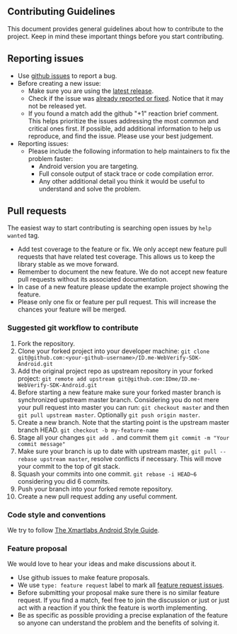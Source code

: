 Contributing Guidelines
--------------------------------------------------

This document provides general guidelines about how to contribute to the project. Keep in mind these important things before you start contributing.

## Reporting issues

* Use [github issues](https://github.com/IDme/ID.me-WebVerify-SDK-Android/issues) to report a bug.
* Before creating a new issue:
  * Make sure you are using the [latest release](https://github.com/IDme/ID.me-WebVerify-SDK-Android/releases).
  * Check if the issue was [already reported or fixed](https://github.com/IDme/ID.me-WebVerify-SDK-Android/issues?utf8=%E2%9C%93&q=is%3Aissue). Notice that it may not be released yet.
  * If you found a match add the github "+1" reaction brief comment. This helps prioritize the issues addressing the most common and critical ones first. If possible, add additional information to help us reproduce, and find the issue. Please use your best judgement.    
* Reporting issues:
  * Please include the following information to help maintainers to fix the problem faster:
    * Android version you are targeting.
    * Full console output of stack trace or code compilation error.
    * Any other additional detail you think it would be useful to understand and solve the problem.


## Pull requests

The easiest way to start contributing is searching open issues by `help wanted` tag.

* Add test coverage to the feature or fix. We only accept new feature pull requests that have related test coverage. This allows us to keep the library stable as we move forward.
* Remember to document the new feature. We do not accept new feature pull requests without its associated documentation.
* In case of a new feature please update the example project showing the feature.
* Please only one fix or feature per pull request. This will increase the chances your feature will be merged.


### Suggested git workflow to contribute

1. Fork the repository.
2. Clone your forked project into your developer machine: `git clone git@github.com:<your-github-username>/ID.me-WebVerify-SDK-Android.git`
3. Add the original project repo as upstream repository in your forked project: `git remote add upstream git@github.com:IDme/ID.me-WebVerify-SDK-Android.git`
4. Before starting a new feature make sure your forked master branch is synchronized upstream master branch. Considering you do not mere your pull request into master you can run: `git checkout master` and then `git pull upstream master`. Optionally `git push origin master`.
5. Create a new branch. Note that the starting point is the upstream master branch HEAD. `git checkout -b my-feature-name`
6. Stage all your changes `git add .` and commit them `git commit -m "Your commit message"`
7. Make sure your branch is up to date with upstream master, `git pull --rebase upstream master`, resolve conflicts if necessary. This will move your commit to the top of git stack.
8. Squash your commits into one commit. `git rebase -i HEAD~6` considering you did 6 commits.
9. Push your branch into your forked remote repository.
10. Create a new pull request adding any useful comment.


### Code style and conventions

We try to follow [The Xmartlabs Android Style Guide](https://github.com/xmartlabs/Android-Style-Guide).


### Feature proposal

We would love to hear your ideas and make discussions about it.

* Use github issues to make feature proposals.
* We use `type: feature request` label to mark all [feature request issues](https://github.com/IDme/ID.me-WebVerify-SDK-Android/labels/type%3A%20feature%20request).
* Before submitting your proposal make sure there is no similar feature request. If you find a match, feel free to join the discussion or just or just act with a reaction if you think the feature is worth implementing.
* Be as specific as possible providing a precise explanation of the feature so anyone can understand the problem and the benefits of solving it.